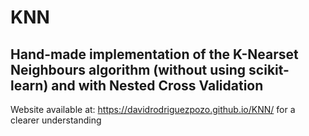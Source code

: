 # KNN

## Hand-made implementation of the K-Nearset Neighbours algorithm (without using scikit-learn) and with Nested Cross Validation

Website available at: https://davidrodriguezpozo.github.io/KNN/ for a clearer understanding
